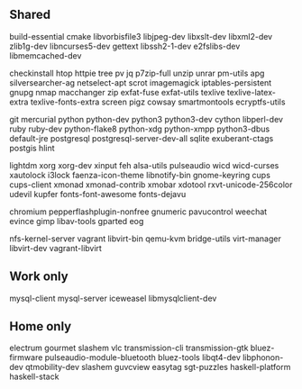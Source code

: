 Shared
--------
build-essential cmake libvorbisfile3 libjpeg-dev libxslt-dev libxml2-dev zlib1g-dev libncurses5-dev gettext libssh2-1-dev e2fslibs-dev libmemcached-dev

checkinstall htop httpie tree pv jq p7zip-full unzip unrar pm-utils apg silversearcher-ag netselect-apt scrot imagemagick iptables-persistent gnupg nmap macchanger zip exfat-fuse exfat-utils texlive texlive-latex-extra texlive-fonts-extra screen pigz cowsay smartmontools ecryptfs-utils

git mercurial python python-dev python3 python3-dev cython libperl-dev ruby ruby-dev python-flake8 python-xdg python-xmpp python3-dbus default-jre postgresql postgresql-server-dev-all sqlite exuberant-ctags postgis hlint

lightdm xorg xorg-dev xinput feh alsa-utils pulseaudio wicd wicd-curses xautolock i3lock faenza-icon-theme libnotify-bin gnome-keyring cups cups-client xmonad xmonad-contrib xmobar xdotool rxvt-unicode-256color udevil kupfer fonts-font-awesome fonts-dejavu

chromium pepperflashplugin-nonfree gnumeric pavucontrol weechat evince gimp libav-tools gparted eog

nfs-kernel-server vagrant libvirt-bin qemu-kvm bridge-utils virt-manager libvirt-dev vagrant-libvirt

Work only
---------
mysql-client mysql-server iceweasel libmysqlclient-dev

Home only
---------
electrum gourmet slashem vlc transmission-cli transmission-gtk bluez-firmware pulseaudio-module-bluetooth bluez-tools libqt4-dev libphonon-dev qtmobility-dev slashem guvcview easytag sgt-puzzles haskell-platform haskell-stack
